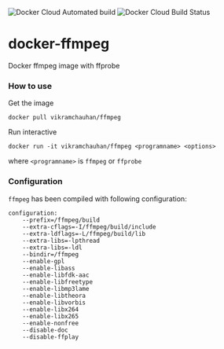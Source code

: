 ![Docker Cloud Automated build](https://img.shields.io/docker/cloud/automated/vikramchauhan/ffmpeg.svg) ![Docker Cloud Build Status](https://img.shields.io/docker/cloud/build/vikramchauhan/ffmpeg.svg)

# docker-ffmpeg 
Docker ffmpeg image with ffprobe

### How to use ###

Get the image

    docker pull vikramchauhan/ffmpeg

Run interactive

    docker run -it vikramchauhan/ffmpeg <programname> <options>

where `<programname>` is `ffmpeg` or `ffprobe`

### Configuration ###
`ffmpeg` has been compiled with following configuration:


    configuration:
        --prefix=/ffmpeg/build
        --extra-cflags=-I/ffmpeg/build/include
        --extra-ldflags=-L/ffmpeg/build/lib
        --extra-libs=-lpthread
        --extra-libs=-ldl
        --bindir=/ffmpeg
        --enable-gpl
        --enable-libass
        --enable-libfdk-aac
        --enable-libfreetype
        --enable-libmp3lame
        --enable-libtheora
        --enable-libvorbis
        --enable-libx264
        --enable-libx265
        --enable-nonfree
        --disable-doc
        --disable-ffplay
